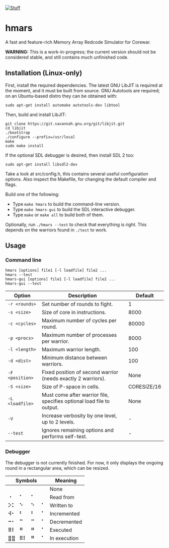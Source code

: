 [![Stuff](https://img.shields.io/static/v1.svg?label=test&message=passed&color=success)](https://github.com/aerkiaga/hmars/)
<!---
[//]: # (![Stuff](https://img.shields.io/static/v1.svg?label=test&message=failed&color=critical))
[//]: # (![Stuff](https://img.shields.io/static/v1.svg?label=test&message=untested&color=important))
--->

# hmars
A fast and feature-rich Memory Array Redcode Simulator for Corewar.

**WARNING:** This is a work-in-progress; the current version should not be considered stable, and still contains much unfinished code.

## Installation (Linux-only)
First, install the required dependencies. The latest GNU LibJIT is required at
the moment, and it must be built from source. GNU Autotools are required; on an
Ubuntu-based distro they can be obtained with:

    sudo apt-get install automake autotools-dev libtool

Then, build and install LibJIT:

    git clone https://git.savannah.gnu.org/git/libjit.git
    cd libjit
    ./bootstrap
    ./configure --prefix=/usr/local
    make
    sudo make install

If the optional SDL debugger is desired, then install SDL 2 too:

    sudo apt-get install libsdl2-dev

Take a look at src/config.h, this contains several useful configuration options.
Also inspect the Makefile, for changing the default compiler and flags.

Build one of the following:
   * Type `make hmars` to build the command-line version.
   * Type `make hmars-gui` to build the SDL interactive debugger.
   * Type `make` or `make all` to build both of them.

Optionally, run `./hmars --test` to check that everything is right. This depends
on the warriors found in `./test` to work.

## Usage
### Command line

    hmars [options] file1 [-l loadfile] file2 ...
    hmars --test
    hmars-gui [options] file1 [-l loadfile] file2 ...
    hmars-gui --test

Option | Description | Default
------ | ------------|---------
`-r <rounds>` | Set number of rounds to fight. | 1
`-s <size>` | Size of core in instructions. | 8000
`-c <cycles>` | Maximum number of cycles per round. | 80000
`-p <procs>` | Maximum number of processes per warrior. | 8000
`-l <length>` | Maximum warrior length. | 100
`-d <dist>` | Minimum distance between warriors. | 100
`-F <position>` | Fixed position of second warrior (needs exactly 2 warriors). | None
`-S <size>` | Size of P-space in cells. | CORESIZE/16
`-L <loadfile>` | Must come after warrior file, specifies optional load file to output. | None
`-V` | Increase verbosity by one level, up to 2 levels. | -
`--test` | Ignores remaining options and performs self-test. | -

### Debugger
The debugger is not currently finished. For now, it only displays the ongoing
round in a rectangular area, which can be resized.

Symbols | Meaning
------ | -------
**⠀⠀** &nbsp; **⠀⠀** &nbsp; **⠀** &nbsp; &nbsp; **⠀** | None
**⠐⠀** &nbsp; **⠁⠀** &nbsp; **⠁** &nbsp; &nbsp; **⠀** | Read from
**⠕⠅** &nbsp; **⠑⠀** &nbsp; **⠑** &nbsp; &nbsp; **⠁** | Written to
**⠺⠂** &nbsp; **⠃⠀** &nbsp; **⠃** &nbsp; &nbsp; **⠁** | Incremented
**⠒⠂** &nbsp; **⠉⠀** &nbsp; **⠉** &nbsp; &nbsp; **⠁** | Decremented
**⠿⠇** &nbsp; **⠛⠀** &nbsp; **⠛** &nbsp; &nbsp; **⠁** | Executed
**⣿⣿** &nbsp; **⠿⠇** &nbsp; **⠛** &nbsp; &nbsp; **⠁** | In execution
